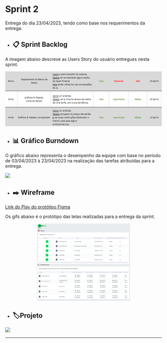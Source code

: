 # Sprint 2

Entrega do dia 23/04/2023, tendo como base nos requerimentos da entrega:

- ## 📋 Sprint Backlog

A imagem abaixo descreve as Users Story do usuário entregues nesta sprint.

<div align=center>
    <img src='../Sprint 2/Imagens/Backlog S2.png'>
</div>

- ## 📊 Gráfico Burndown

O gráfico abaixo representa o desempenho da equipe com base no período de 03/04/2023 à 23/04/2023 na realização das tarefas atribuídas para a entrega.

![](https://user-images.githubusercontent.com/111800315/229386743-7cdad5cc-e676-4530-9925-50f72f7e9900.png)

- ## ✒️ Wireframe

<a href="https://www.figma.com/proto/2iz4Cag4lDaoAkmWGajaoD/SeeTax?node-id=302-988&scaling=scale-down-width&page-id=0%3A1&starting-point-node-id=302%3A988&show-proto-sidebar=1&hide-ui=1">Link do Play do protótipo Figma</a>

Os gifs abaixo é o protótipo das telas realizadas para a entrega da sprint.
<div align='center'>
    <img src='./Imagens/Imagem1.png' width=300px>
    <img src='./Imagens/Imagem2.png' width=300px>
</div>



- ## 🏷️Projeto 

[![](https://img.shields.io/badge/GitHub%20Sprint%201%20Version-100000?style=for-the-badge&logo=github&logoColor=white)]()

<hr>
